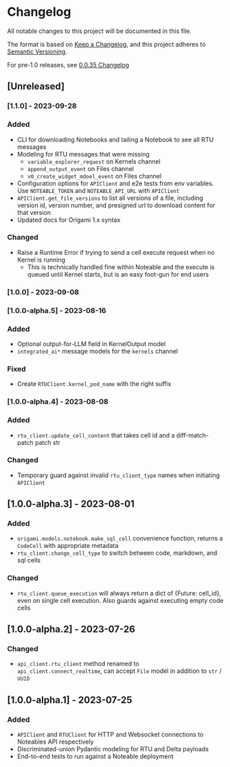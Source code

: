 # Changelog
All notable changes to this project will be documented in this file.

The format is based on [Keep a Changelog](https://keepachangelog.com/en/1.0.0/),
and this project adheres to [Semantic Versioning](https://semver.org/spec/v2.0.0.html).

For pre-1.0 releases, see [0.0.35 Changelog](https://github.com/noteable-io/origami/blob/0.0.35/CHANGELOG.md)

## [Unreleased]

### [1.1.0] - 2023-09-28
### Added
- CLI for downloading Notebooks and tailing a Notebook to see all RTU messages
- Modeling for RTU messages that were missing
  - `variable_explorer_request` on Kernels channel
  - `append_output_event` on Files channel
  - `v0_create_widget_mdoel_event` on Files channel
- Configuration options for `APIClient` and e2e tests from env variables. Use `NOTEABLE_TOKEN` and `NOTEABLE_API_URL` with `APIClient`
- `APIClient.get_file_versions` to list all versions of a file, including version id, version number, and presigned url to download content for that version
- Updated docs for Origami 1.x syntax

### Changed
- Raise a Runtime Error if trying to send a cell execute request when no Kernel is running
  - This is technically handled fine within Noteable and the execute is queued until Kernel starts, but is an easy foot-gun for end users

### [1.0.0] - 2023-09-08

### [1.0.0-alpha.5] - 2023-08-16
### Added
- Optional output-for-LLM field in KernelOutput model
- `integrated_ai*` message models for the `kernels` channel

### Fixed
- Create `RTUClient.kernel_pod_name` with the right suffix

### [1.0.0-alpha.4] - 2023-08-08
### Added
- `rtu_client.update_cell_content` that takes cell id and a diff-match-patch patch str

### Changed
- Temporary guard against invalid `rtu_client_type` names when initiating `APIClient`

## [1.0.0-alpha.3] - 2023-08-01
### Added
- `origami.models.notebook.make_sql_cell` convenience function, returns a `CodeCell` with appropriate metadata
- `rtu_client.change_cell_type` to switch between code, markdown, and sql cells

### Changed
 - `rtu_client.queue_execution` will always return a dict of {Future: cell_id}, even on single cell execution. Also guards against executing empty code cells

## [1.0.0-alpha.2] - 2023-07-26
### Changed
- `api_client.rtu_client` method renamed to `api_client.connect_realtime`, can accept `File` model in addition to `str` / `UUID`

## [1.0.0-alpha.1] - 2023-07-25
### Added
 - `APIClient` and `RTUClient` for HTTP and Websocket connections to Noteables API respectively
 - Discriminated-union Pydantic modeling for RTU and Delta payloads
 - End-to-end tests to run against a Noteable deployment
